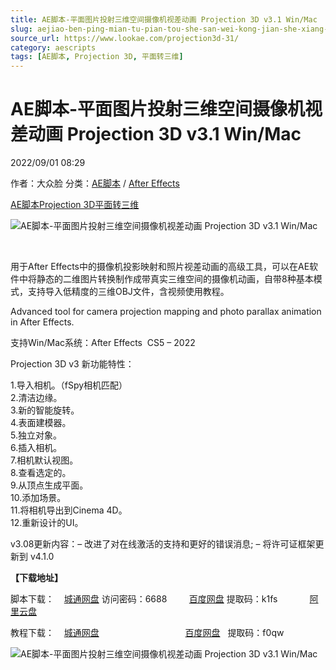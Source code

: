 ```yaml
---
title: AE脚本-平面图片投射三维空间摄像机视差动画 Projection 3D v3.1 Win/Mac
slug: aejiao-ben-ping-mian-tu-pian-tou-she-san-wei-kong-jian-she-xiang-ji-shi-chai-dong-hua-projection-3d-v3-1-win-mac
source_url: https://www.lookae.com/projection3d-31/
category: aescripts
tags: [AE脚本, Projection 3D, 平面转三维]
---
```

# AE脚本-平面图片投射三维空间摄像机视差动画 Projection 3D v3.1 Win/Mac

2022/09/01 08:29

作者：大众脸
分类：[AE脚本](https://www.lookae.com/after-effects/aescripts/) / [After Effects](https://www.lookae.com/after-effects/)

[AE脚本](https://www.lookae.com/tag/ae%e8%84%9a%e6%9c%ac/)[Projection 3D](https://www.lookae.com/tag/projection-3d/)[平面转三维](https://www.lookae.com/tag/%e5%b9%b3%e9%9d%a2%e8%bd%ac%e4%b8%89%e7%bb%b4/)

![AE脚本-平面图片投射三维空间摄像机视差动画 Projection 3D v3.1 Win/Mac](https://www.lookae.com/wp-content/uploads/2022/04/Projection-3D-v308.jpg "AE脚本-平面图片投射三维空间摄像机视差动画 Projection 3D v3.1 Win/Mac-LookAE.com")

[﻿﻿﻿](https://cloud.video.taobao.com//play/u/705956171/p/1/e/6/t/1/291045219408.mp4)

用于After Effects中的摄像机投影映射和照片视差动画的高级工具，可以在AE软件中将静态的二维图片转换制作成带真实三维空间的摄像机动画，自带8种基本模式，支持导入低精度的三维OBJ文件，含视频使用教程。

Advanced tool for camera projection mapping and photo parallax animation in After Effects.

支持Win/Mac系统：After Effects  CS5 – 2022

Projection 3D v3 新功能特性：

1.导入相机。（fSpy相机匹配）  
2.清洁边缘。  
3.新的智能旋转。  
4.表面建模器。  
5.独立对象。  
6.插入相机。  
7.相机默认视图。  
8.查看选定的。  
9.从顶点生成平面。  
10.添加场景。  
11.将相机导出到Cinema 4D。  
12.重新设计的UI。

v3.08更新内容：– 改进了对在线激活的支持和更好的错误消息; – 将许可证框架更新到 v4.1.0

**【下载地址】**

脚本下载：    [城通网盘](https://url70.ctfile.com/f/2827370-661492336-b2c541?p=4431) 访问密码：6688         [百度网盘](https://pan.baidu.com/s/1CXi6EwanQOzdetOF3393SA?pwd=k1fs) 提取码：k1fs             [阿里云盘](https://www.aliyundrive.com/s/fAugt6URTqx)

教程下载：    [城通网盘](https://089u.com/file/680462-475195133)                                   [百度网盘](https://pan.baidu.com/s/17NAYd-Es5X2qeaeEsQ8iPw)   提取码：f0qw

![AE脚本-平面图片投射三维空间摄像机视差动画 Projection 3D v3.1 Win/Mac](https://img.alicdn.com/imgextra/i4/705956171/O1CN016U0O4h1vSMlPtkE5w_!!705956171.jpg "AE脚本-平面图片投射三维空间摄像机视差动画 Projection 3D v3.1 Win/Mac-LookAE.com")
